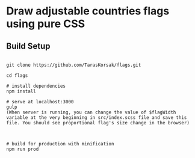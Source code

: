 # Draw adjustable countries flags using pure CSS



## Build Setup

``` 

git clone https://github.com/TarasKorsak/flags.git

cd flags

# install dependencies
npm install

# serve at localhost:3000
gulp
(When server is running, you can change the value of $flagWidth variable at the very beginning in src/index.scss file and save this file. You should see proportional flag's size change in the browser)



# build for production with minification
npm run prod
```





